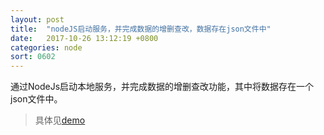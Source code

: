 ```yaml
---
layout: post
title:  "nodeJS启动服务，并完成数据的增删查改，数据存在json文件中"
date:   2017-10-26 13:12:19 +0800
categories: node
sort: 0602
---
```


通过NodeJs启动本地服务，并完成数据的增删查改功能，其中将数据存在一个json文件中。



>  具体见[demo](/widget/nodejs/)
